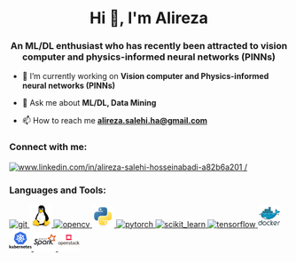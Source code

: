 <h1 align="center">Hi 👋, I'm Alireza</h1>
<h3 align="center">An ML/DL enthusiast who has recently been attracted to vision computer and physics-informed neural networks (PINNs)</h3>


- 🔭 I’m currently working on **Vision computer and Physics-informed neural networks (PINNs)**

- 💬 Ask me about **ML/DL, Data Mining**

- 📫 How to reach me **alireza.salehi.ha@gmail.com**

<h3 align="left">Connect with me:</h3>
<p align="left">
<a href="https://linkedin.com/in/alireza-salehi-hosseinabadi-a82b6a201/" target="blank"><img align="center" src="https://raw.githubusercontent.com/rahuldkjain/github-profile-readme-generator/master/src/images/icons/Social/linked-in-alt.svg" alt="www.linkedin.com/in/alireza-salehi-hosseinabadi-a82b6a201
/" height="30" width="40" /></a>
</p>

<h3 align="left">Languages and Tools:</h3>
<p align="left"> <a href="https://git-scm.com/" target="_blank" rel="noreferrer"> <img src="https://www.vectorlogo.zone/logos/git-scm/git-scm-icon.svg" alt="git" width="40" height="40"/> </a> <a href="https://www.linux.org/" target="_blank" rel="noreferrer"> <img src="https://raw.githubusercontent.com/devicons/devicon/master/icons/linux/linux-original.svg" alt="linux" width="40" height="40"/> </a> <a href="https://opencv.org/" target="_blank" rel="noreferrer"> <img src="https://www.vectorlogo.zone/logos/opencv/opencv-icon.svg" alt="opencv" width="40" height="40"/> </a> <a href="https://www.python.org" target="_blank" rel="noreferrer"> <img src="https://raw.githubusercontent.com/devicons/devicon/master/icons/python/python-original.svg" alt="python" width="40" height="40"/> </a> <a href="https://pytorch.org/" target="_blank" rel="noreferrer"> <img src="https://www.vectorlogo.zone/logos/pytorch/pytorch-icon.svg" alt="pytorch" width="40" height="40"/> </a> <a href="https://scikit-learn.org/" target="_blank" rel="noreferrer"> <img src="https://upload.wikimedia.org/wikipedia/commons/0/05/Scikit_learn_logo_small.svg" alt="scikit_learn" width="40" height="40"/> </a> <a href="https://www.tensorflow.org" target="_blank" rel="noreferrer"> <img src="https://www.vectorlogo.zone/logos/tensorflow/tensorflow-icon.svg" alt="tensorflow" width="40" height="40"/> </a>  <a href="https://www.docker.com/" target="_blank" rel="noreferrer"> <img src="https://raw.githubusercontent.com/devicons/devicon/master/icons/docker/docker-original-wordmark.svg" alt="docker" width="40" height="40"/> </a> <a href="https://kubernetes.io/" target="_blank" rel="noreferrer"> <img src="https://raw.githubusercontent.com/devicons/devicon/master/icons/kubernetes/kubernetes-original-wordmark.svg" alt="docker" width="40" height="40"/> </a>  <a href="https://spark.apache.org/" target="_blank" rel="noreferrer"> <img src="https://raw.githubusercontent.com/devicons/devicon/master/icons/apachespark/apachespark-original-wordmark.svg" alt="docker" width="40" height="40"/> </a> <a href="https://www.openstack.org/" target="_blank" rel="noreferrer"> <img src="https://raw.githubusercontent.com/devicons/devicon/master/icons/openstack/openstack-original-wordmark.svg" alt="docker" width="40" height="40"/> </a></p>
